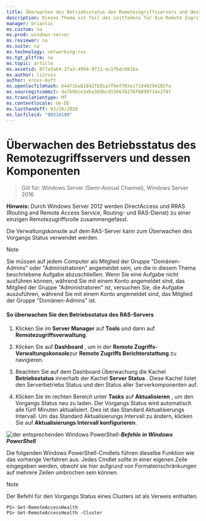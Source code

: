 ```yaml
---
title: Überwachen des Betriebsstatus des Remotezugriffsservers und dessen Komponenten
description: Dieses Thema ist Teil des Leitfadens für die Remote Zugriffs Überwachung und-Kontoführung in Windows Server 2016.
manager: brianlic
ms.custom: na
ms.prod: windows-server
ms.reviewer: na
ms.suite: na
ms.technology: networking-ras
ms.tgt_pltfrm: na
ms.topic: article
ms.assetid: 077a3a64-2fa3-4994-9711-ec1fbdc081ba
ms.author: lizross
author: eross-msft
ms.openlocfilehash: 64471ba81842fb91a7f6ef765e171949294102fa
ms.sourcegitcommit: da7b9bce1eba369bcd156639276f6899714e279f
ms.translationtype: MT
ms.contentlocale: de-DE
ms.lasthandoff: 03/26/2020
ms.locfileid: "80314180"
---
```

# <a name="monitor-the-operations-status-of-the-remote-access-server-and-its-components"></a>Überwachen des Betriebsstatus des Remotezugriffsservers und dessen Komponenten

>Gilt für: Windows Server (Semi-Annual Channel), Windows Server 2016

**Hinweis:** Durch Windows Server 2012 werden DirectAccess und RRAS (Routing and Remote Access Service, Routing- und RAS-Dienst) zu einer einzigen Remotezugriffsrolle zusammengefasst.  
  
Die Verwaltungskonsole auf dem RAS-Server kann zum Überwachen des Vorgangs Status verwendet werden.  
  
> [!NOTE]  
> Sie müssen auf jedem Computer als Mitglied der Gruppe "Domänen-Admins" oder "Administratoren" angemeldet sein, um die in diesem Thema beschriebene Aufgabe abzuschließen. Wenn Sie eine Aufgabe nicht ausführen können, während Sie mit einem Konto angemeldet sind, das Mitglied der Gruppe "Administratoren" ist, versuchen Sie, die Aufgabe auszuführen, während Sie mit einem Konto angemeldet sind, das Mitglied der Gruppe "Domänen-Admins" ist.  
  
#### <a name="to-monitor-the-remote-access-server-operations-status"></a>So überwachen Sie den Betriebsstatus des RAS-Servers  
  
1.  Klicken Sie im **Server Manager** auf **Tools** und dann auf **Remotezugriffsverwaltung**.  
  
2.  Klicken Sie auf **Dashboard** , um in der **Remote Zugriffs-Verwaltungskonsole**zur **Remote Zugriffs Berichterstattung** zu navigieren.  
  
3.  Beachten Sie auf dem Dashboard Überwachung die Kachel **Betriebsstatus** innerhalb der Kachel **Server Status** . Diese Kachel listet den Serverbetriebs Status und den Status aller Serverkomponenten auf.  
  
4.  Klicken Sie im rechten Bereich unter **Tasks** auf **Aktualisieren** , um den Vorgangs Status neu zu laden. Der Vorgangs Status wird automatisch alle fünf Minuten aktualisiert. Dies ist das Standard Aktualisierungs Intervall. Um das Standard Aktualisierungs Intervall zu ändern, klicken Sie auf **Aktualisierungs Intervall konfigurieren**.  
  
![der entsprechenden Windows PowerShell-](../../../media/Monitor-the-operations-status-of-the-Remote-Access-server-and-its-components/PowerShellLogoSmall.gif)***<em>Befehle in Windows PowerShell</em>***  
  
Die folgenden Windows PowerShell-Cmdlets führen dieselbe Funktion wie das vorherige Verfahren aus. Jedes Cmdlet sollte in einer eigenen Zeile eingegeben werden, obwohl sie hier aufgrund von Formateinschränkungen auf mehrere Zeilen umbrochen sein können.  
  
> [!NOTE]  
> Der Befehl für den Vorgangs Status eines Clusters ist als Verweis enthalten.  
  
```  
PS> Get-RemoteAccessHealth  
PS> Get-RemoteAccessHealth -Cluster  
```  
  


